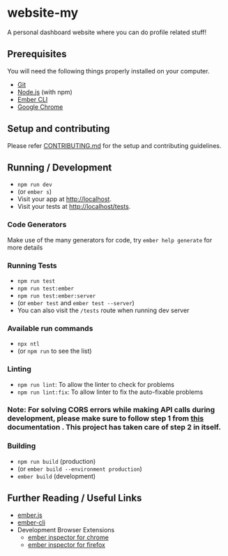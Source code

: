 # website-my

A personal dashboard website where you can do profile related stuff!

## Prerequisites

You will need the following things properly installed on your computer.

* [Git](https://git-scm.com/)
* [Node.js](https://nodejs.org/) (with npm)
* [Ember CLI](https://ember-cli.com/)
* [Google Chrome](https://google.com/chrome/)

## Setup and contributing

Please refer [CONTRIBUTING.md](./CONTRIBUTING.md) for the setup and contributing guidelines. 

## Running / Development

* `npm run dev`
* (or `ember s`)
* Visit your app at [http://localhost](http://localhost).
* Visit your tests at [http://localhost/tests](http://localhost/tests).

### Code Generators

Make use of the many generators for code, try `ember help generate` for more details

### Running Tests

* `npm run test`
* `npm run test:ember`
* `npm run test:ember:server`
* (or `ember test` and `ember test --server`)
* You can also visit the `/tests` route when running dev server

### Available run commands

* `npx ntl`
* (or `npm run` to see the list)

### Linting

* `npm run lint`: To allow the linter to check for problems
* `npm run lint:fix`: To allow linter to fix the auto-fixable problems

### Note: For solving CORS errors while making API calls during development, please make sure to follow step 1 from [this](https://github.com/Real-Dev-Squad/website-code-docs/tree/main/docs/dev/https-dev-url-cors) documentation . This project has taken care of step 2 in itself.

### Building

* `npm run build` (production)
* (or `ember build --environment production`)
* `ember build` (development)


## Further Reading / Useful Links

* [ember.js](https://emberjs.com/)
* [ember-cli](https://ember-cli.com/)
* Development Browser Extensions
  * [ember inspector for chrome](https://chrome.google.com/webstore/detail/ember-inspector/bmdblncegkenkacieihfhpjfppoconhi)
  * [ember inspector for firefox](https://addons.mozilla.org/en-US/firefox/addon/ember-inspector/)
